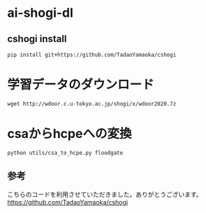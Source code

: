 # ai-shogi-dl

## cshogi install
```
pip install git+https://github.com/TadaoYamaoka/cshogi
```

# 学習データのダウンロード
```
wget http://wdoor.c.u-tokyo.ac.jp/shogi/x/wdoor2020.7z
```

# csaからhcpeへの変換
```
python utils/csa_to_hcpe.py floodgate
```

## 参考
こちらのコードを利用させていただきました。ありがとうございます。
https://github.com/TadaoYamaoka/cshogi

